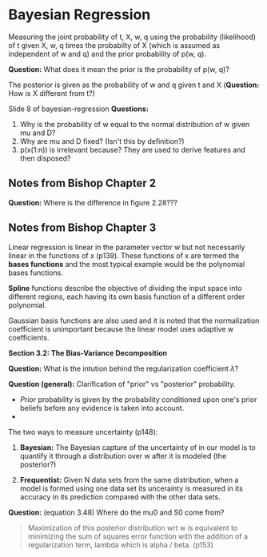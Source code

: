 # Bayesian Regression


Measuring the joint probability of t, X, w, q using the probability (likelihood) of t given X, w, q times the probabilty of X (which is assumed as independent of w and q) and the prior probability of p(w, q).

**Question:** What does it mean the prior is the probability of p(w, q)?

The posterior is given as the probability of w and q given t and X (**Question:** How is X different from t?)

Slide 8 of bayesian-regression
**Questions:**

1. Why is the probability of w equal to the normal distribution of w given mu and D?
2. Why are mu and D fixed? (Isn't this by definition?)
3. p(x(1:n)) is irrelevant because? They are used to derive features and then disposed?

## Notes from Bishop Chapter 2

**Question:** Where is the difference in figure 2.28???

## Notes from Bishop Chapter 3

Linear regression is linear in the parameter vector w but not necessarily linear in the functions of x (p139). These functions of x are termed the **bases functions** and the most typical example would be the polynomial bases functions.

**Spline** functions describe the objective of dividing the input space into different regions, each having its own basis function of a different order polynomial.

Gaussian basis functions are also used and it is noted that the normalization coefficient is unimportant because the linear model uses adaptive w coefficients.

**Section 3.2: The Bias-Variance Decomposition**

**Question:** What is the intution behind the regularization coefficient $\lambda$?

**Question (general):** Clarification of "prior" vs "posterior" probability.

* *Prior* probability is given by the probability conditioned upon one's prior beliefs before any evidence is taken into account.
* 

The two ways to measure uncertainty (p148):

1. **Bayesian:** The Bayesian capture of the uncertainty of in our model is to quantify it through a distribution over w after it is modeled (the posterior?)

2. **Frequentist:** Given N data sets from the same distribution, when a model is formed using one data set its uncerainty is measured in its accuracy in its prediction compared with the other data sets.


**Question:** (equation 3.48) Where do the mu0 and S0 come from?

> Maximization of this posterior distribution wrt w is equivalent to minimizing the sum of squares error function with the addition of a regularization term, lambda which is alpha / beta. (p153)



